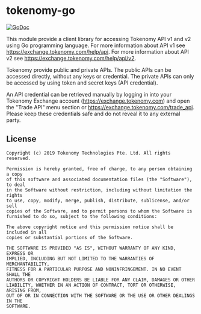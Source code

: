 # tokenomy-go

[![GoDoc](https://godoc.org/github.com/tokenomy/tokenomy-go?status.svg)](https://godoc.org/github.com/tokenomy/tokenomy-go)

This module provide a client library for accessing Tokenomy API v1 and v2
using Go programming language.
For more information about API v1 see https://exchange.tokenomy.com/help/api.
For more information about API v2 see
https://exchange.tokenomy.com/help/api/v2.

Tokenomy provide public and private APIs.
The public APIs can be accessed directly, without any keys or credential.
The private APIs can only be accessed by using token and secret keys (API
credential).

An API credential can be retrieved manually by logging in into your
Tokenomy Exchange account (https://exchange.tokenomy.com) and open the
"Trade API" menu section or https://exchange.tokenomy.com/trade_api.
Please keep these credentials safe and do not reveal it to any external party.


##  License

```
Copyright (c) 2019 Tokenomy Technologies Pte. Ltd. All rights reserved.

Permission is hereby granted, free of charge, to any person obtaining a copy
of this software and associated documentation files (the "Software"), to deal
in the Software without restriction, including without limitation the rights
to use, copy, modify, merge, publish, distribute, sublicense, and/or sell
copies of the Software, and to permit persons to whom the Software is
furnished to do so, subject to the following conditions:

The above copyright notice and this permission notice shall be included in all
copies or substantial portions of the Software.

THE SOFTWARE IS PROVIDED "AS IS", WITHOUT WARRANTY OF ANY KIND, EXPRESS OR
IMPLIED, INCLUDING BUT NOT LIMITED TO THE WARRANTIES OF MERCHANTABILITY,
FITNESS FOR A PARTICULAR PURPOSE AND NONINFRINGEMENT. IN NO EVENT SHALL THE
AUTHORS OR COPYRIGHT HOLDERS BE LIABLE FOR ANY CLAIM, DAMAGES OR OTHER
LIABILITY, WHETHER IN AN ACTION OF CONTRACT, TORT OR OTHERWISE, ARISING FROM,
OUT OF OR IN CONNECTION WITH THE SOFTWARE OR THE USE OR OTHER DEALINGS IN THE
SOFTWARE.
```
